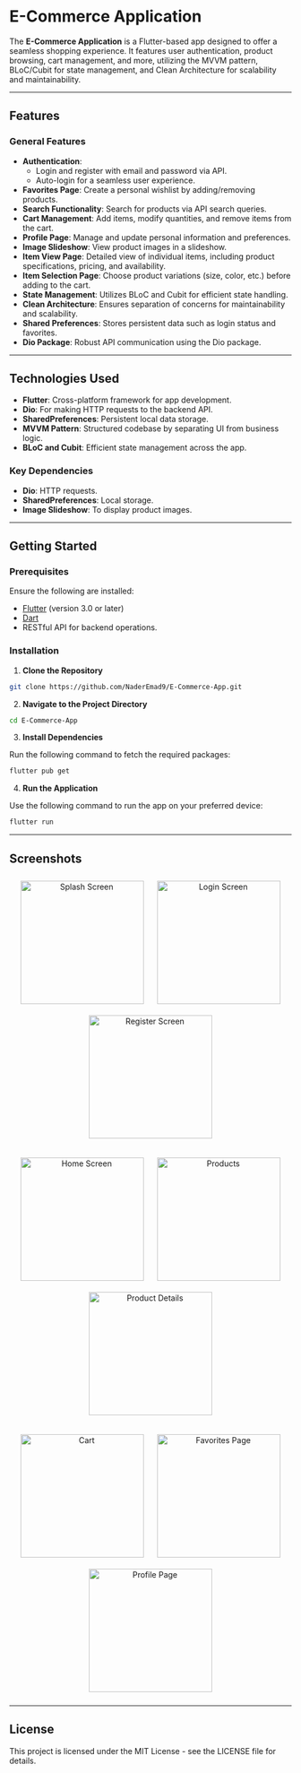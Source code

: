 # E-Commerce Application

The **E-Commerce Application** is a Flutter-based app designed to offer a seamless shopping experience. It features user authentication, product browsing, cart management, and more, utilizing the MVVM pattern, BLoC/Cubit for state management, and Clean Architecture for scalability and maintainability.

---

## Features

### General Features
- **Authentication**:
  - Login and register with email and password via API.
  - Auto-login for a seamless user experience.
- **Favorites Page**: Create a personal wishlist by adding/removing products.
- **Search Functionality**: Search for products via API search queries.
- **Cart Management**: Add items, modify quantities, and remove items from the cart.
- **Profile Page**: Manage and update personal information and preferences.
- **Image Slideshow**: View product images in a slideshow.
- **Item View Page**: Detailed view of individual items, including product specifications, pricing, and availability.
- **Item Selection Page**: Choose product variations (size, color, etc.) before adding to the cart.
- **State Management**: Utilizes BLoC and Cubit for efficient state handling.
- **Clean Architecture**: Ensures separation of concerns for maintainability and scalability.
- **Shared Preferences**: Stores persistent data such as login status and favorites.
- **Dio Package**: Robust API communication using the Dio package.

---

## Technologies Used

- **Flutter**: Cross-platform framework for app development.
- **Dio**: For making HTTP requests to the backend API.
- **SharedPreferences**: Persistent local data storage.
- **MVVM Pattern**: Structured codebase by separating UI from business logic.
- **BLoC and Cubit**: Efficient state management across the app.

### Key Dependencies
- **Dio**: HTTP requests.
- **SharedPreferences**: Local storage.
- **Image Slideshow**: To display product images.

---

## Getting Started

### Prerequisites

Ensure the following are installed:

- [Flutter](https://flutter.dev/docs/get-started/install) (version 3.0 or later)
- [Dart](https://dart.dev/get-dart)
- RESTful API for backend operations.

### Installation

1. **Clone the Repository**
```bash
git clone https://github.com/NaderEmad9/E-Commerce-App.git
```

2.	**Navigate to the Project Directory**
```bash
cd E-Commerce-App
```

3.	**Install Dependencies**

Run the following command to fetch the required packages:

```bash
flutter pub get
```

4.	**Run the Application**
   
   Use the following command to run the app on your preferred device:
```bash
flutter run
```

---

## Screenshots

<p align="center">
  <img src="https://raw.githubusercontent.com/NaderEmad9/E_Commerce/main/screenshots/splash.png" alt="Splash Screen" width="220" style="margin: 10px;"/>
  <img src="https://raw.githubusercontent.com/NaderEmad9/E_Commerce/main/screenshots/login.png" alt="Login Screen" width="220" style="margin: 10px;"/>
  <img src="https://raw.githubusercontent.com/NaderEmad9/E_Commerce/main/screenshots/register.png" alt="Register Screen" width="220" style="margin: 10px;"/>
</p>

<p align="center">
  <img src="https://raw.githubusercontent.com/NaderEmad9/E_Commerce/main/screenshots/home.png" alt="Home Screen" width="220" style="margin: 10px;"/>
  <img src="https://raw.githubusercontent.com/NaderEmad9/E_Commerce/main/screenshots/products.png" alt="Products" width="220" style="margin: 10px;"/>
  <img src="https://raw.githubusercontent.com/NaderEmad9/E_Commerce/main/screenshots/products%20details.png" alt="Product Details" width="220" style="margin: 10px;"/>
</p>

<p align="center">
  <img src="https://raw.githubusercontent.com/NaderEmad9/E_Commerce/main/screenshots/cart.png" alt="Cart" width="220" style="margin: 10px;"/>
  <img src="https://raw.githubusercontent.com/NaderEmad9/E_Commerce/main/screenshots/favorite%20page.png" alt="Favorites Page" width="220" style="margin: 10px;"/>
  <img src="https://raw.githubusercontent.com/NaderEmad9/E_Commerce/main/screenshots/profile%20page.png" alt="Profile Page" width="220" style="margin: 10px;"/>
</p>

---

## License

This project is licensed under the MIT License - see the LICENSE file for details.

